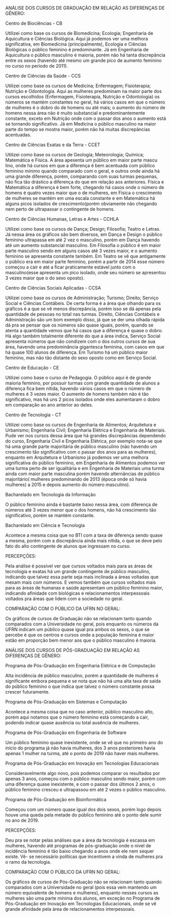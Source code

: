 ANÁLISE DOS CURSOS DE GRADUAÇÃO EM RELAÇÃO AS DIFERENÇAS DE GÊNERO: 

Centro de Biociências - CB 

  Utilizei como base os cursos de Biomedicina; Ecologia; Engenharia de Aquicultura e Ciências Biológica. Aqui já podemos ver uma melhora
  significativa, em Biomedicina (principalmente), Ecologia e Ciências Biológicas o público feminino é predominante. Já em Engenharia de
  Aquicultura o público masculino é maioria, porém não há tanta discrepância entre os sexos (havendo até mesmo um grande pico de aumento
  feminino no curso no período de 2011). 

Centro de Ciências da Saúde - CCS 

  Utilizei como base os cursos de Medicina; Enfermagem; Fisioterapia; Nutrição e Odontologia. Aqui as mulheres predominam na maior parte
  dos cursos escolhidos (Enfermagem, Fisioterapia, Nutrição e Odontologia) os números se mantém constantes no geral, há vários casos em
  que o número de mulheres é o dobro do de homens ou até mais; o aumento do número de homens nessa área não é muito substancial e         predominantemente constante, exceto em Nutrição onde com o passar dos anos o aumento está se tornando significativo. Já em Medicina
  o público masculino na maior parte do tempo se mostra maior, porém não há muitas discrepâncias acentuadas.   

Centro de Ciências Exatas e da Terra - CCET 

  Utilizei como base os cursos de Geologia; Meteorologia; Química; Matemática e Física.  A área apesenta um público em maior parte mascu
  lino, onde há cursos em que a diferença é bem acentuada com público feminino mínimo quando comparado com o geral, e outros onde ainda
  há uma grande diferença, porém, comparando com suas turmas pequenas, não fica tão drástico a diferença do que em relação 
  aos anteriores. Física e Matemática a diferença é bem forte, chegando há casos onde o número de homens é quatro vezes maior que o
  de mulheres, em Física o crescimento de mulheres se mantém em uma escala constante e em Matemática há alguns picos isolados
  de crescimento(porém obviamente não chegando nem perto de ultrapassar o contingente de homens. 

Centro de Ciências Humanas, Letras e Artes - CCHLA 

  Utilizei como base os cursos de Dança; Design; Filosofia; Teatro e Letras. Já nessa área os gráficos são bem diversos, em Dança
  e Design o público feminino ultrapassa em até 2 vez o masculino, porém em Dança havendo até um aumento substancial masculino.
  Em Filosofia o público é em maior parte masculino sendo em alguns casos até 3 vezes maior, e o aumento feminino se apresenta 
  constante também. Em Teatro se vê que antigamente o público era em maior parte feminino, porém a partir de 2014 esse número começou
  a cair e até a ficar praticamente estável junto com o masculino(esse apresenta um pico isolado, onde seu número se apresentou 3
  vezes maior que o do sexo oposto). 

Centro de Ciências Sociais Aplicadas - CCSA 

  Utilizei como base os cursos de Administração; Turismo; Direito; Serviço Social e Ciências Contábeis. De certa forma é a área
  que olhando para os gráficos é a que se vê menos discrepância, porém isso se dá apenas pela quantidade de pessoas no total nas
  turmas. Direito, Ciências Contábeis e Administração são um bom exemplo disso, já que se der uma olhada rápida dá pra se pensar
  que os números são quase iguais, porém, quando se atenta a quantidade vemos que há casos que a diferença é quase o dobro. Há
  algo também totalmente diferente do que a área indica, Serviço Social apresenta números que não condizem com o dos outros cursos
  de sua área, havendo uma predominância gigantesca feminina, com casos em que há quase 100 alunos de diferença. Em Turismo há
  um público maior feminino, mas não tão distante do sexo oposto como em Serviço Social. 

Centro de Educação - CE 

  Utilizei como base o curso de Pedagogia. O público aqui é de grande maioria feminino, por possuir turmas com grande quantidade
  de alunos a diferença fica bem nítida, havendo vários casos em que o número de mulheres é 3 vezes maior. O aumento de homens
  também não é tão significativo, mas há uns 2 picos isolados onde eles aumentaram o dobro em comparação ao ano anterior ao deles. 

Centro de Tecnologia - CT 

  Utilizei como base os cursos de Engenharia de Alimentos; Arquitetura e Urbanismo; Engenharia Civil; Engenharia Elétrica e Engenharia
  de Materiais. Pude ver nos cursos dessa área que há grandes discrepâncias dependendo do curso, Engenharia Civil e Engenharia Elétrica,
  por exemplo nota-se que há uma grande parte majoritária de público masculino (não havendo um crescimento tão significativo com
  o passar dos anos para as mulheres), enquanto em Arquitetura e Urbanismo já podemos ver uma melhora significativa do público feminino, 
  em Engenharia de Alimentos podemos ver uma turma perto de ser igualitária e em Engenharia de Materiais uma turma ainda com maior parte
  masculina porém havendo alternâncias de público majoritário( mulheres predominando de 2013 (época onde só havia mulheres) a 2015 e 
  depois aumento do número masculino). 

Bacharelado em Tecnologia da Informação 

  O público feminino ainda é bastante baixo nessa área, com diferença de números até 3 vezes menor que o dos homens, não há crescimento
  tão significativo, porém se mantém constante. 

Bacharelado em Ciência e Tecnologia 

  Acontece a mesma coisa que no BTI com a taxa de diferença sendo quase a mesma, porém com a discrepância ainda mais nítida, o que 
  se deve pelo fato do alto contingente de alunos que ingressam no curso. 

PERCEPÇÕES: 

  Pela análise é possível ver que cursos voltados mais para as áreas de tecnologia e exatas há um grande contingente de 
  público masculino, indicando que talvez essa parte seja mais inclinada a áreas voltadas que mexam mais com números. E vemos também que
  cursos voltados mais para as áreas de humanas e saúde apresentam um público feminino maior, indicando afinidade com biológicas
  e relacionamentos interpessoais voltados pra áreas que lidem com a sociedade no geral. 
  
COMPARAÇÃO COM O PÚBLICO DA UFRN NO GERAL: 

  Os gráficos de cursos de Graduação não se relacionam tanto quando comparados com a Universidade no geral, pois enquanto os números
  da UFRN indicam um público quase igual pra ambos os sexos, o que se percebe é que os centros e cursos onde a população feminina
  é maior estão em proporção bem menor aos que o público masculino é maioria. 

ANÁLISE DOS CURSOS DE PÓS-GRADUAÇÃO EM RELAÇÃO AS DIFERENÇAS DE GÊNERO: 

Programa de Pós-Graduação em Engenharia Elétrica e de Computação 

  Alta incidência de público masculino, porém a quantidade de mulheres é significante embora pequena e se nota que não há uma alta
  taxa de saída do público feminino o que indica que talvez o número constante possa crescer futuramente. 

Programa de Pós-Graduação em Sistemas e Computação 

  Acontece a mesma coisa que no caso anterior, público masculino alto, porém aqui notamos que o número feminino está começando
  a cair, podendo indicar quase ausência ou total ausência de mulheres. 

Programa de Pós-Graduação em Engenharia de Software 

  Um público feminino quase inexistente, onde se vê que no primeiro ano do início do programa já não havia mulheres, dos 3
  anos posteriores havia apenas 1 mulher na turma, até o ponto de 2019 não haver mais mulheres.  

Programa de Pós-Graduação em Inovação em Tecnologias Educacionais 

  Consideravelmente algo novo, pois podemos comparar os resultados por apenas 3 anos, começou com o público masculino sendo maior,
  porém com uma diferença quase inexistente, e com o passar dos últimos 2 anos, o público feminino cresceu e ultrapassou em até 2
  vezes o público masculino. 

Programa de Pós-Graduação em Bioinformática 

  Começou com um número quase igual dos dois sexos, porém logo depois houve uma queda pela metade do público feminino até o ponto
  dele sumir no ano de 2019. 

PERCEPÇÕES: 

  Deu pra se notar pelas análises que a área da tecnologia é escassa em mulheres, havendo até programas de pós-graduação onde o 
  nível de incidência feminino é tão baixo chegando a anos onde ele nem sequer existe. Vê- se necessário políticas que incentivem
  a vinda de mulheres pra o ramo da tecnologia. 

COMPARAÇÃO COM O PÚBLICO DA UFRN NO GERAL: 

  Os gráficos de cursos de Pós-Graduação não se relacionam tanto quando comparados com a Universidade no geral (pois essa vem 
  mantendo um número equivalente de homens e mulheres), enquanto nesses cursos as mulheres são uma parte mínima dos alunos, em 
  exceção no Programa de Pós-Graduação em Inovação em Tecnologias Educacionais, onde se vê grande afinidade pela área de 
  relacionamentos interpessoais. 

